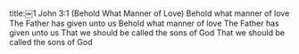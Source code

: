 title:￼1 John 3:1 (Behold What Manner of Love)
Behold what manner of love The Father has given unto us
Behold what manner of love The Father has given unto us
That we should be called the sons of God
That we should be called the sons of God